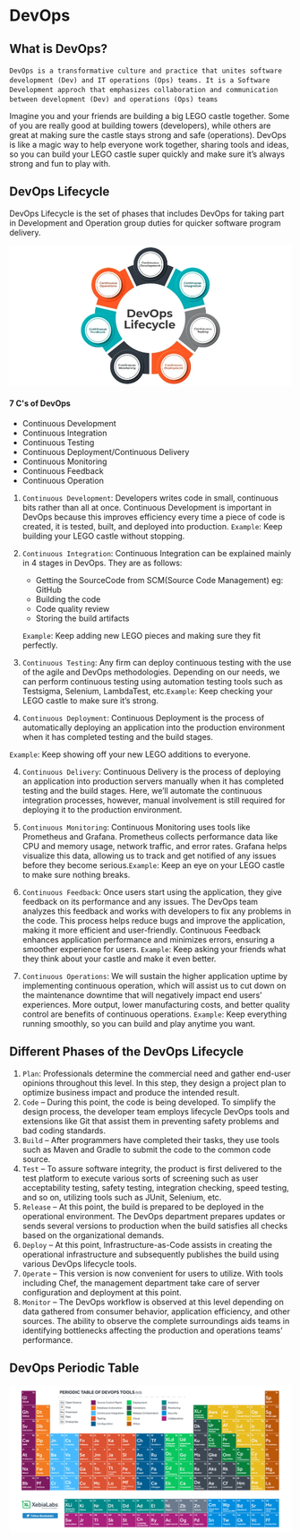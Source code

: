 # DevOps

## What is DevOps?

`DevOps is a transformative culture and practice that unites software development (Dev) and IT operations (Ops) teams. It is a Software Development approch that emphasizes collaboration and communication between development (Dev) and operations (Ops) teams `

Imagine you and your friends are building a big LEGO castle together. Some of you are really good at building towers (developers), while others are great at making sure the castle stays strong and safe (operations). DevOps is like a magic way to help everyone work together, sharing tools and ideas, so you can build your LEGO castle super quickly and make sure it’s always strong and fun to play with.

## DevOps Lifecycle

DevOps Lifecycle is the set of phases that includes DevOps for taking part in Development and Operation group duties for quicker software program delivery.

![alt text](image.png)
#### 7 C's of DevOps

- Continuous Development
- Continuous Integration
- Continuous Testing
- Continuous Deployment/Continuous Delivery
- Continuous Monitoring
- Continuous Feedback
- Continuous Operation

1. `Continuous Development`: Developers writes code in small, continuous bits rather than all at once. Continuous Development is important in DevOps because this improves efficiency every time a piece of code is created, it is tested, built, and deployed into production. `Example`: Keep building your LEGO castle without stopping.

2. `Continuous Integration`: Continuous Integration can be explained mainly in 4 stages in DevOps. They are as follows:

    - Getting the SourceCode from SCM(Source Code Management) eg: GitHub
    - Building the code
    - Code quality review
    - Storing the build artifacts

    `Example`: Keep adding new LEGO pieces and making sure they fit perfectly.

3. `Continuous Testing`: Any firm can deploy continuous testing with the use of the agile and DevOps methodologies. Depending on our needs, we can perform continuous testing using automation testing tools such as Testsigma, Selenium, LambdaTest, etc.`Example`: Keep checking your LEGO castle to make sure it’s strong.

4. `Continuous Deployment`: Continuous Deployment is the process of automatically deploying an application into the production environment when it has completed testing and the build stages.

`Example`: Keep showing off your new LEGO additions to everyone.

4. `Continuous Delivery`: Continuous Delivery is the process of deploying an application into production servers manually when it has completed testing and the build stages. Here, we’ll automate the continuous integration processes, however, manual involvement is still required for deploying it to the production environment.

5. `Continuous Monitoring`: Continuous Monitoring uses tools like Prometheus and Grafana. Prometheus collects performance data like CPU and memory usage, network traffic, and error rates. Grafana helps visualize this data, allowing us to track and get notified of any issues before they become serious.`Example`: Keep an eye on your LEGO castle to make sure nothing breaks.

6. `Continuous Feedback`: Once users start using the application, they give feedback on its performance and any issues. The DevOps team analyzes this feedback and works with developers to fix any problems in the code. This process helps reduce bugs and improve the application, making it more efficient and user-friendly. Continuous Feedback enhances application performance and minimizes errors, ensuring a smoother experience for users.
`Example`: Keep asking your friends what they think about your castle and make it even better.

7. `Continuous Operations`: We will sustain the higher application uptime by implementing continuous operation, which will assist us to cut down on the maintenance downtime that will negatively impact end users’ experiences. More output, lower manufacturing costs, and better quality control are benefits of continuous operations.
`Example`: Keep everything running smoothly, so you can build and play anytime you want.

## Different Phases of the DevOps Lifecycle
1. `Plan`: Professionals determine the commercial need and gather end-user opinions throughout this level. In this step, they design a project plan to optimize business impact and produce the intended result.
2. `Code` – During this point, the code is being developed. To simplify the design process, the developer team employs lifecycle DevOps tools and extensions like Git that assist them in preventing safety problems and bad coding standards.
3. `Build` – After programmers have completed their tasks, they use tools such as Maven and Gradle to submit the code to the common code source. 
4. `Test` – To assure software integrity, the product is first delivered to the test platform to execute various sorts of screening such as user acceptability testing, safety testing, integration checking, speed testing, and so on, utilizing tools such as JUnit, Selenium, etc. 
5. `Release` – At this point, the build is prepared to be deployed in the operational environment. The DevOps department prepares updates or sends several versions to production when the build satisfies all checks based on the organizational demands.
6. `Deploy` – At this point, Infrastructure-as-Code assists in creating the operational infrastructure and subsequently publishes the build using various DevOps lifecycle tools.
7. `Operate` – This version is now convenient for users to utilize. With tools including Chef, the management department take care of server configuration and deployment at this point. 
8. `Monitor` – The DevOps workflow is observed at this level depending on data gathered from consumer behavior, application efficiency, and other sources. The ability to observe the complete surroundings aids teams in identifying bottlenecks affecting the production and operations teams’ performance. 


## DevOps Periodic Table
![alt text](image-1.png)